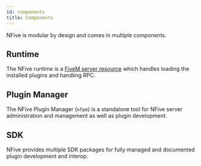```yaml
---
id: components
title: Components
---
```


NFive is modular by design and comes in multiple components.

## Runtime

The NFive runtime is a [FiveM server resource](https://docs.fivem.net/resources/) which handles loading the installed plugins and handling RPC.

## Plugin Manager

The NFive Plugin Manager (`nfpm`) is a standalone tool for NFive server administration and management as well as plugin development.

## SDK

NFive provides multiple SDK packages for fully managed and documented plugin development and interop.
